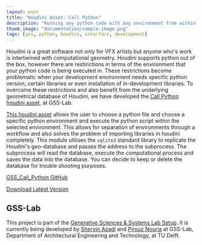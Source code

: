 ```yaml
---
layout: post
title: "Houdini Asset: Call Python"
description: "Running any python code with any environment from within Houdini"
thumb_image: "documentation/sample-image.png"
tags: [gss, python, houdini, interface, development]
---
```


Houdini is a great software not only for VFX artists but anyone who's work is intertwined with computational geometry. Houdini supports python out of the box, however there are restirictions in terms of the environment that your python code is being executed in. These restrictions become problematic when your development environment needs specific python version, certain libraries or even installation of in-development libraries. To overcome these restrictions and also benefit from the underlying geometrical database of Houdini, we have developed the [Call Python houdini asset](https://github.com/shervinazadi/GSS_Call_Python), at GSS-Lab.

[This houdini asset](https://github.com/shervinazadi/GSS_Call_Python) allows the user to choose a python file and choose a specific python environment and execute the python script within the selected environment. This allows for separation of environments through a workflow and also solves the problem of importing libraries in houdini completely. This module utilises the `sqlite3` standard library to replicate the Houdini's geo-database and passes the address to the subprocess. The subprocess will read the database, execute the computational process and saves the data into the database. You can decide to keep or delete the database for trouble shooting purposes.

[GSS_Call_Python GitHub](https://github.com/shervinazadi/GSS_Call_Python)

[Download Latest Version](https://github.com/shervinazadi/GSS_Call_Python)

## GSS-Lab

This project is part of the [Generative Sciences & Systems Lab Setup](https://github.com/shervinazadi/GSS_PyHou_Setup). It is currently being developed by [Shervin Azadi](https://github.com/shervinazadi) and [Pirouz Nouria](https://github.com/Pirouz-Nourian) at GSS-Lab, Department of Architectural Engineering and Technology, at TU Delft.
